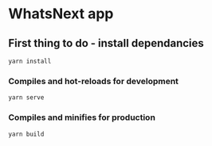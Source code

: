 # WhatsNext app

## First thing to do - install dependancies
```
yarn install
```

### Compiles and hot-reloads for development
```
yarn serve
```

### Compiles and minifies for production
```
yarn build
```
